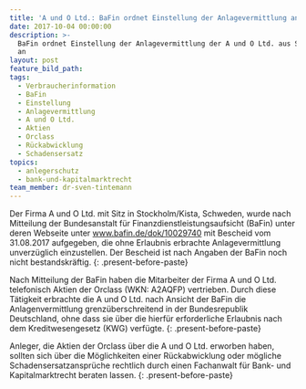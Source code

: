 ```yaml
---
title: 'A und O Ltd.: BaFin ordnet Einstellung der Anlagevermittlung an'
date: 2017-10-04 00:00:00
description: >-
  BaFin ordnet Einstellung der Anlagevermittlung der A und O Ltd. aus Schweden
  an
layout: post
feature_bild_path:
tags:
  - Verbraucherinformation
  - BaFin
  - Einstellung
  - Anlagevermittlung
  - A und O Ltd.
  - Aktien
  - Orclass
  - Rückabwicklung
  - Schadensersatz
topics:
  - anlegerschutz
  - bank-und-kapitalmarktrecht
team_member: dr-sven-tintemann
---
```



Der Firma A und O Ltd. mit Sitz in Stockholm/Kista, Schweden, wurde nach Mitteilung der Bundesanstalt für Finanzdienstleistungsaufsicht (BaFin) unter deren Webseite unter www.bafin.de/dok/10029740 mit Bescheid vom 31.08.2017 aufgegeben, die ohne Erlaubnis erbrachte Anlagevermittlung unverzüglich einzustellen. Der Bescheid ist nach Angaben der BaFin noch nicht bestandskräftig.
{: .present-before-paste}

Nach Mitteilung der BaFin haben die Mitarbeiter der Firma A und O Ltd. telefonisch Aktien der Orclass (WKN: A2AQFP) vertrieben. Durch diese Tätigkeit erbrachte die A und O Ltd. nach Ansicht der BaFin die Anlagenvermittlung grenzüberschreitend in der Bundesrepublik Deutschland, ohne dass sie über die hierfür erforderliche Erlaubnis nach dem Kreditwesengesetz (KWG) verfügte.
{: .present-before-paste}

Anleger, die Aktien der Orclass über die A und O Ltd. erworben haben, sollten sich über die Möglichkeiten einer Rückabwicklung oder mögliche Schadensersatzansprüche rechtlich durch einen Fachanwalt für Bank- und Kapitalmarktrecht beraten lassen.
{: .present-before-paste}